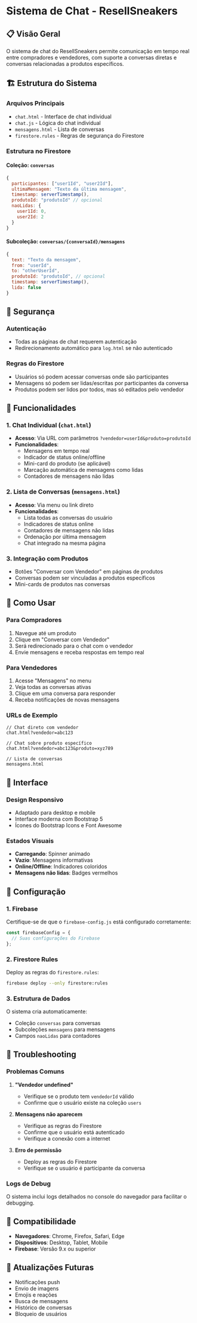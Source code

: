 # Sistema de Chat - ResellSneakers

## 📋 Visão Geral

O sistema de chat do ResellSneakers permite comunicação em tempo real entre compradores e vendedores, com suporte a conversas diretas e conversas relacionadas a produtos específicos.

## 🏗️ Estrutura do Sistema

### Arquivos Principais
- `chat.html` - Interface de chat individual
- `chat.js` - Lógica do chat individual
- `mensagens.html` - Lista de conversas
- `firestore.rules` - Regras de segurança do Firestore

### Estrutura no Firestore

#### Coleção: `conversas`
```javascript
{
  participantes: ["user1Id", "user2Id"],
  ultimaMensagem: "Texto da última mensagem",
  timestamp: serverTimestamp(),
  produtoId: "produtoId" // opcional
  naoLidas: {
    user1Id: 0,
    user2Id: 2
  }
}
```

#### Subcoleção: `conversas/{conversaId}/mensagens`
```javascript
{
  text: "Texto da mensagem",
  from: "userId",
  to: "otherUserId",
  produtoId: "produtoId", // opcional
  timestamp: serverTimestamp(),
  lida: false
}
```

## 🔐 Segurança

### Autenticação
- Todas as páginas de chat requerem autenticação
- Redirecionamento automático para `log.html` se não autenticado

### Regras do Firestore
- Usuários só podem acessar conversas onde são participantes
- Mensagens só podem ser lidas/escritas por participantes da conversa
- Produtos podem ser lidos por todos, mas só editados pelo vendedor

## 🚀 Funcionalidades

### 1. Chat Individual (`chat.html`)
- **Acesso**: Via URL com parâmetros `?vendedor=userId&produto=produtoId`
- **Funcionalidades**:
  - Mensagens em tempo real
  - Indicador de status online/offline
  - Mini-card do produto (se aplicável)
  - Marcação automática de mensagens como lidas
  - Contadores de mensagens não lidas

### 2. Lista de Conversas (`mensagens.html`)
- **Acesso**: Via menu ou link direto
- **Funcionalidades**:
  - Lista todas as conversas do usuário
  - Indicadores de status online
  - Contadores de mensagens não lidas
  - Ordenação por última mensagem
  - Chat integrado na mesma página

### 3. Integração com Produtos
- Botões "Conversar com Vendedor" em páginas de produtos
- Conversas podem ser vinculadas a produtos específicos
- Mini-cards de produtos nas conversas

## 🔗 Como Usar

### Para Compradores
1. Navegue até um produto
2. Clique em "Conversar com Vendedor"
3. Será redirecionado para o chat com o vendedor
4. Envie mensagens e receba respostas em tempo real

### Para Vendedores
1. Acesse "Mensagens" no menu
2. Veja todas as conversas ativas
3. Clique em uma conversa para responder
4. Receba notificações de novas mensagens

### URLs de Exemplo
```
// Chat direto com vendedor
chat.html?vendedor=abc123

// Chat sobre produto específico
chat.html?vendedor=abc123&produto=xyz789

// Lista de conversas
mensagens.html
```

## 🎨 Interface

### Design Responsivo
- Adaptado para desktop e mobile
- Interface moderna com Bootstrap 5
- Ícones do Bootstrap Icons e Font Awesome

### Estados Visuais
- **Carregando**: Spinner animado
- **Vazio**: Mensagens informativas
- **Online/Offline**: Indicadores coloridos
- **Mensagens não lidas**: Badges vermelhos

## 🔧 Configuração

### 1. Firebase
Certifique-se de que o `firebase-config.js` está configurado corretamente:
```javascript
const firebaseConfig = {
  // Suas configurações do Firebase
};
```

### 2. Firestore Rules
Deploy as regras do `firestore.rules`:
```bash
firebase deploy --only firestore:rules
```

### 3. Estrutura de Dados
O sistema cria automaticamente:
- Coleção `conversas` para conversas
- Subcoleções `mensagens` para mensagens
- Campos `naoLidas` para contadores

## 🐛 Troubleshooting

### Problemas Comuns

1. **"Vendedor undefined"**
   - Verifique se o produto tem `vendedorId` válido
   - Confirme que o usuário existe na coleção `users`

2. **Mensagens não aparecem**
   - Verifique as regras do Firestore
   - Confirme que o usuário está autenticado
   - Verifique a conexão com a internet

3. **Erro de permissão**
   - Deploy as regras do Firestore
   - Verifique se o usuário é participante da conversa

### Logs de Debug
O sistema inclui logs detalhados no console do navegador para facilitar o debugging.

## 📱 Compatibilidade

- **Navegadores**: Chrome, Firefox, Safari, Edge
- **Dispositivos**: Desktop, Tablet, Mobile
- **Firebase**: Versão 9.x ou superior

## 🔄 Atualizações Futuras

- Notificações push
- Envio de imagens
- Emojis e reações
- Busca de mensagens
- Histórico de conversas
- Bloqueio de usuários 